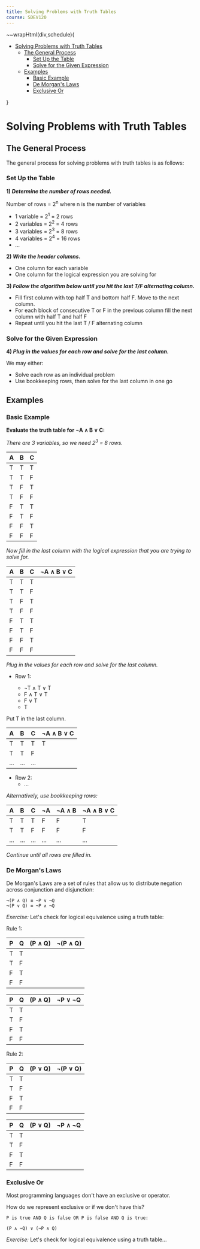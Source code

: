 ```yaml
---
title: Solving Problems with Truth Tables
course: SDEV120
---
```


~~wrapHtml(div,schedule){

- [Solving Problems with Truth Tables](#solving-problems-with-truth-tables)
  - [The General Process](#the-general-process)
    - [Set Up the Table](#set-up-the-table)
    - [Solve for the Given Expression](#solve-for-the-given-expression)
  - [Examples](#examples)
    - [Basic Example](#basic-example)
    - [De Morgan's Laws](#de-morgans-laws)
    - [Exclusive Or](#exclusive-or)

}

# Solving Problems with Truth Tables

## The General Process

The general process for solving problems with truth tables is as follows:

### Set Up the Table

**1) _Determine the number of rows needed._**

Number of rows = 2<sup>n</sup> where n is the number of variables

- 1 variable = 2<sup>1</sup> = 2 rows
- 2 variables = 2<sup>2</sup> = 4 rows
- 3 variables = 2<sup>3</sup> = 8 rows
- 4 variables = 2<sup>4</sup> = 16 rows
- ...

**2) _Write the header columns._**

- One column for each variable
- One column for the logical expression you are solving for

**3) _Follow the algorithm below until you hit the last T/F alternating column._**

- Fill first column with top half T and bottom half F. Move to the next column.
- For each block of consecutive T or F in the previous column fill the next column with half T and half F
- Repeat until you hit the last T / F alternating column

### Solve for the Given Expression

**4) _Plug in the values for each row and solve for the last column._**

We may either:

- Solve each row as an individual problem
- Use bookkeeping rows, then solve for the last column in one go

## Examples

### Basic Example

**Evaluate the truth table for ¬A ∧ B ∨ C:**

_There are 3 variables, so we need 2<sup>3</sup> = 8 rows._

| A   | B   | C   |
| :-- | :-- | :-- |
| T   | T   | T   |
| T   | T   | F   |
| T   | F   | T   |
| T   | F   | F   |
| F   | T   | T   |
| F   | T   | F   |
| F   | F   | T   |
| F   | F   | F   |

_Now fill in the last column with the logical expression that you are trying to solve for._

| A   | B   | C   | ¬A ∧ B ∨ C |
| :-- | :-- | :-- | :--------- |
| T   | T   | T   |            |
| T   | T   | F   |            |
| T   | F   | T   |            |
| T   | F   | F   |            |
| F   | T   | T   |            |
| F   | T   | F   |            |
| F   | F   | T   |            |
| F   | F   | F   |            |

_Plug in the values for each row and solve for the last column._

- Row 1:

  - ¬T ∧ T ∨ T
  - F ∧ T ∨ T
  - F ∨ T
  - T

Put T in the last column.

| A   | B   | C   | ¬A ∧ B ∨ C |
| :-- | :-- | :-- | :--------- |
| T   | T   | T   | T          |
| T   | T   | F   |            |
| ... | ... | ... |            |

- Row 2:
  - ...

_Alternatively, use bookkeeping rows:_

| A   | B   | C   | ¬A  | ¬A ∧ B | ¬A ∧ B ∨ C |
| :-- | :-- | :-- | --- | ------ | ---------- |
| T   | T   | T   | F   | F      | T          |
| T   | T   | F   | F   | F      | F          |
| ... | ... | ... | ... | ...    | ...        |

_Continue until all rows are filled in._

### De Morgan's Laws

De Morgan's Laws are a set of rules that allow us to distribute negation across conjunction and disjunction:

```
¬(P ∧ Q) ≡ ¬P ∨ ¬Q
¬(P ∨ Q) ≡ ¬P ∧ ¬Q
```

_Exercise:_ Let's check for logical equivalence using a truth table:

Rule 1:

| P   | Q   | (P ∧ Q) | ¬(P ∧ Q) |
| --- | --- | ------- | -------- |
| T   | T   |         |          |
| T   | F   |         |          |
| F   | T   |         |          |
| F   | F   |         |          |

| P   | Q   | (P ∧ Q) | ¬P ∨ ¬Q |
| --- | --- | ------- | ------- |
| T   | T   |         |         |
| T   | F   |         |         |
| F   | T   |         |         |
| F   | F   |         |         |

Rule 2:

| P   | Q   | (P ∨ Q) | ¬(P ∨ Q) |
| --- | --- | ------- | -------- |
| T   | T   |         |          |
| T   | F   |         |          |
| F   | T   |         |          |
| F   | F   |         |          |

| P   | Q   | (P ∨ Q) | ¬P ∧ ¬Q |
| --- | --- | ------- | ------- |
| T   | T   |         |         |
| T   | F   |         |         |
| F   | T   |         |         |
| F   | F   |         |         |

### Exclusive Or

Most programming languages don't have an exclusive or operator.

How do we represent exclusive or if we don't have this?

```
P is true AND Q is false OR P is false AND Q is true:

(P ∧ ¬Q) ∨ (¬P ∧ Q)
```

_Exercise:_ Let's check for logical equivalence using a truth table...
